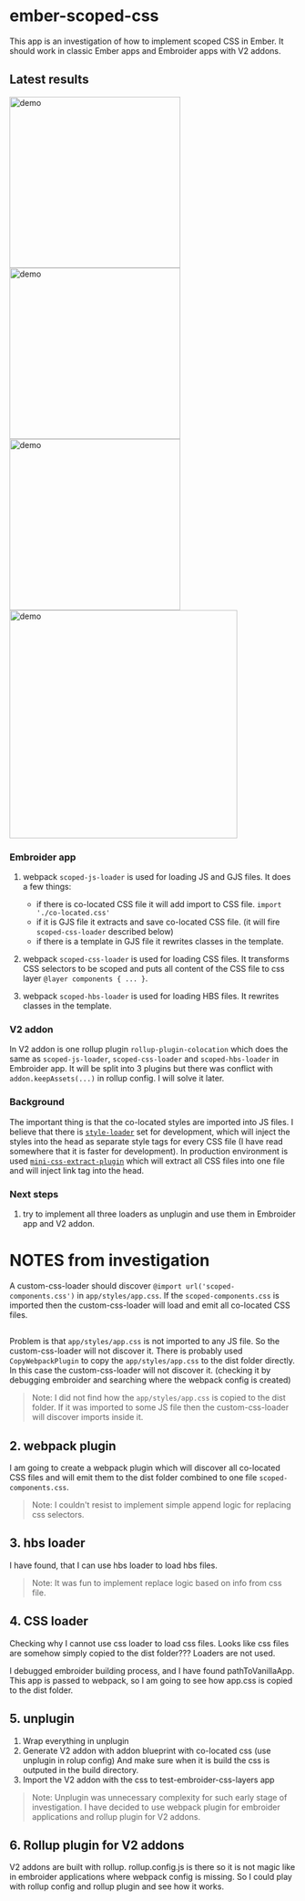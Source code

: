 # ember-scoped-css

This app is an investigation of how to implement scoped CSS in Ember. It should work in classic Ember apps and Embroider apps with V2 addons.

## Latest results

<div>
  <img src="./scopedcomponents.png" alt="demo" width="300"/>
  <img src="./styles.png" alt="demo" width="300"/>
  <img src="./prodstyles.png" alt="demo" width="300"/>
  <img src="./template.png" alt="demo" width="400"/>
</div>

### Embroider app

1. webpack `scoped-js-loader` is used for loading JS and GJS files. It does a few things:

   - if there is co-located CSS file it will add import to CSS file. `import './co-located.css'`
   - if it is GJS file it extracts and save co-located CSS file. (it will fire `scoped-css-loader` described below)
   - if there is a template in GJS file it rewrites classes in the template.

2. webpack `scoped-css-loader` is used for loading CSS files. It transforms CSS selectors to be scoped and puts all content of the CSS file to css layer `@layer components { ... }`.
3. webpack `scoped-hbs-loader` is used for loading HBS files. It rewrites classes in the template.

### V2 addon

In V2 addon is one rollup plugin `rollup-plugin-colocation` which does the same as `scoped-js-loader`, `scoped-css-loader` and `scoped-hbs-loader` in Embroider app. It will be split into 3 plugins but there was conflict with `addon.keepAssets(...)` in rollup config. I will solve it later.

### Background

The important thing is that the co-located styles are imported into JS files.
I believe that there is [`style-loader`](https://github.com/webpack-contrib/style-loader) set for development, which will inject the styles into the head as separate style tags for every CSS file (I have read somewhere that it is faster for development).
In production environment is used [`mini-css-extract-plugin`](https://github.com/webpack-contrib/mini-css-extract-plugin) which will extract all CSS files into one file and will inject link tag into the head.

### Next steps

1. try to implement all three loaders as unplugin and use them in Embroider app and V2 addon.

# NOTES from investigation

A custom-css-loader should discover `@import url('scoped-components.css')` in `app/styles/app.css`.
If the `scoped-components.css` is imported then the custom-css-loader will load and emit all co-located CSS files.

##

Problem is that `app/styles/app.css` is not imported to any JS file. So the custom-css-loader will not discover it.
There is probably used `CopyWebpackPlugin` to copy the `app/styles/app.css` to the dist folder directly. In this case the custom-css-loader will not discover it. (checking it by debugging embroider and searching where the webpack config is created)

> Note: I did not find how the `app/styles/app.css` is copied to the dist folder. If it was imported to some JS file then the custom-css-loader will discover imports inside it.

## 2. webpack plugin

I am going to create a webpack plugin which will discover all co-located CSS files and will emit them to the dist folder combined to one file `scoped-components.css`.

> Note: I couldn't resist to implement simple append logic for replacing css selectors.

## 3. hbs loader

I have found, that I can use hbs loader to load hbs files.

> Note: It was fun to implement replace logic based on info from css file.

## 4. CSS loader

Checking why I cannot use css loader to load css files. Looks like css files are somehow simply copied to the dist folder??? Loaders are not used.

I debugged embroider building process, and I have found pathToVanillaApp. This app is passed to webpack, so I am going to see how app.css is copied to the dist folder.

## 5. unplugin

1. Wrap everything in unplugin
2. Generate V2 addon with addon blueprint with co-located css (use unplugin in rolup config)
   And make sure when it is build the css is outputed in the build directory.
3. Import the V2 addon with the css to test-embroider-css-layers app

> Note: Unplugin was unnecessary complexity for such early stage of investigation. I have decided to use webpack plugin for embroider applications and rollup plugin for V2 addons.

## 6. Rollup plugin for V2 addons

V2 addons are built with rollup. rollup.config.js is there so it is not magic like in embroider applications where webpack config is missing. So I could play with rollup config and rollup plugin and see how it works.
